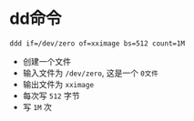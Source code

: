 # dd命令

`ddd if=/dev/zero of=xximage bs=512 count=1M`

- 创建一个文件
- 输入文件为 `/dev/zero`, 这是一个 `0文件`
- 输出文件为 `xximage`
- 每次写 `512` 字节
- 写 `1M` 次
